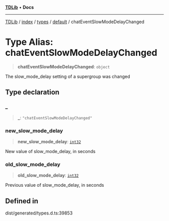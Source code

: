 [**TDLib**](../../../../../../README.md) • **Docs**

***

[TDLib](../../../../../../modules.md) / [index](../../../../../README.md) / [types](../../../README.md) / [default](../README.md) / chatEventSlowModeDelayChanged

# Type Alias: chatEventSlowModeDelayChanged

> **chatEventSlowModeDelayChanged**: `object`

The slow_mode_delay setting of a supergroup was changed

## Type declaration

### \_

> **\_**: `"chatEventSlowModeDelayChanged"`

### new\_slow\_mode\_delay

> **new\_slow\_mode\_delay**: [`int32`](int32-1.md)

New value of slow_mode_delay, in seconds

### old\_slow\_mode\_delay

> **old\_slow\_mode\_delay**: [`int32`](int32-1.md)

Previous value of slow_mode_delay, in seconds

## Defined in

dist/generated/types.d.ts:39853
